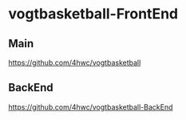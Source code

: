 # vogtbasketball-FrontEnd

## Main

https://github.com/4hwc/vogtbasketball


## BackEnd

https://github.com/4hwc/vogtbasketball-BackEnd
